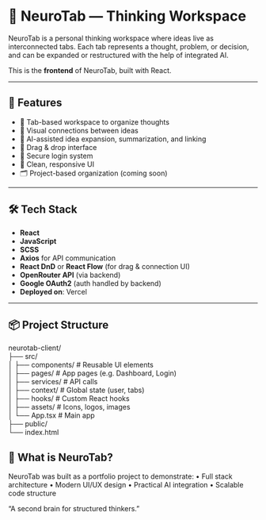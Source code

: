 # 🧠 NeuroTab — Thinking Workspace

NeuroTab is a personal thinking workspace where ideas live as interconnected tabs. Each tab represents a thought, problem, or decision, and can be expanded or restructured with the help of integrated AI.

This is the **frontend** of NeuroTab, built with React.

---

## 🚀 Features

- 🧩 Tab-based workspace to organize thoughts
- 🔗 Visual connections between ideas
- 🤖 AI-assisted idea expansion, summarization, and linking
- 🧭 Drag & drop interface
- 🔐 Secure login system
- 🌈 Clean, responsive UI
- 🗂️ Project-based organization (coming soon)

---

## 🛠️ Tech Stack

- **React**
- **JavaScript**
- **SCSS**
- **Axios** for API communication
- **React DnD** or **React Flow** (for drag & connection UI)
- **OpenRouter API** (via backend)
- **Google OAuth2** (auth handled by backend)
- **Deployed on**: Vercel

---

## 📦 Project Structure

neurotab-client/<br>
├── src/<br>
│ ├── components/ # Reusable UI elements<br>
│ ├── pages/ # App pages (e.g. Dashboard, Login)<br>
│ ├── services/ # API calls<br>
│ ├── context/ # Global state (user, tabs)<br>
│ ├── hooks/ # Custom React hooks<br>
│ ├── assets/ # Icons, logos, images<br>
│ └── App.tsx # Main app<br>
├── public/<br>
└── index.html<br>

## 🧠 What is NeuroTab?

NeuroTab was built as a portfolio project to demonstrate:
• Full stack architecture
• Modern UI/UX design
• Practical AI integration
• Scalable code structure

“A second brain for structured thinkers.”
